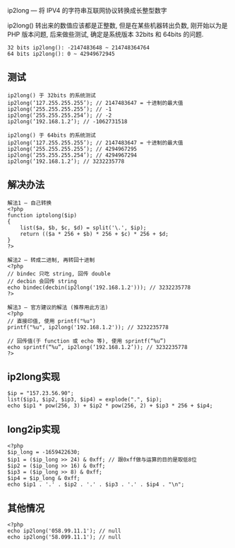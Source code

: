ip2long — 将 IPV4 的字符串互联网协议转换成长整型数字

ip2long() 转出来的数值应该都是正整数, 但是在某些机器转出负数, 刚开始以为是 PHP 版本问题, 后来做些测试, 确定是系统版本 32bits 和 64bits 的问题.

```
32 bits ip2long(): -2147483648 ~ 214748364764  
64 bits ip2long(): 0 ~ 42949672945  
```
## 测试
```
ip2long() 于 32bits 的系统测试
ip2long(‘127.255.255.255’); // 2147483647 = 十进制的最大值
ip2long(‘255.255.255.255’); // -1
ip2long(‘255.255.255.254’); // -2
ip2long(‘192.168.1.2’); // -1062731518
```
```
ip2long() 于 64bits 的系统测试
ip2long(‘127.255.255.255’); // 2147483647 = 十进制的最大值
ip2long(‘255.255.255.255’); // 4294967295
ip2long(‘255.255.255.254’); // 4294967294
ip2long(‘192.168.1.2’); // 3232235778
```

## 解决办法
```
解法1 – 自己转换
<?php
function iptolong($ip)
{
    list($a, $b, $c, $d) = split('\.', $ip);
    return (($a * 256 + $b) * 256 + $c) * 256 + $d;
}
?>
```
```
解法2 – 转成二进制, 再转回十进制
<?php
// bindec 只吃 string, 回传 double
// decbin 会回传 string
echo bindec(decbin(ip2long('192.168.1.2'))); // 3232235778
?>
```
```
解法3 – 官方建议的解法 (推荐用此方法)
<?php
// 直接印值, 使用 printf("%u")
printf("%u", ip2long('192.168.1.2')); // 3232235778

// 回传值(于 function 或 echo 等), 使用 sprintf(“%u”)
echo sprintf(“%u”, ip2long(‘192.168.1.2’)); // 3232235778
?>
```

## ip2long实现
```
$ip = "157.23.56.90";
list($ip1, $ip2, $ip3, $ip4) = explode(".", $ip);
echo $ip1 * pow(256, 3) + $ip2 * pow(256, 2) + $ip3 * 256 + $ip4;
```
## long2ip实现
```
<?php
$ip_long = -1659422630;
$ip1 = ($ip_long >> 24) & 0xff; // 跟0xff做与运算的目的是取低8位
$ip2 = ($ip_long >> 16) & 0xff;
$ip3 = ($ip_long >> 8) & 0xff;
$ip4 = $ip_long & 0xff;
echo $ip1 . '.' . $ip2 . '.' . $ip3 . '.' . $ip4 . "\n";
```

## 其他情况
```
<?php
echo ip2long('058.99.11.1'); // null
echo ip2long('58.099.11.1'); // null
```